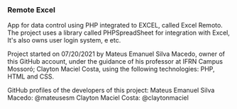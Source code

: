 ### Remote Excel

 App for data control using PHP integrated to EXCEL, called Excel Remoto. The project uses a library called PHPSpreadSheet for integration with Excel, It's also owns user login system, e etc.

 Project started on 07/20/2021 by Mateus Emanuel Silva Macedo, owner of this GitHub account, under the guidance of his professor at IFRN Campus Mossoró; Clayton Maciel Costa, using the following technologies: PHP, HTML and CSS.

 GitHub profiles of the developers of this project:
 Mateus Emanuel Silva Macedo: @mateusesm
 Clayton Maciel Costa: @claytonmaciel
